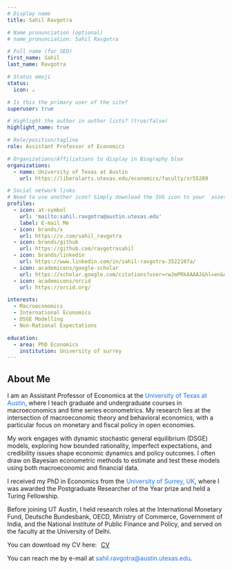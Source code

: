 ```yaml
---
# Display name
title: Sahil Ravgotra

# Name pronunciation (optional)
# name_pronunciation: Sahil Ravgotra

# Full name (for SEO)
first_name: Sahil
last_name: Ravgotra

# Status emoji
status:
  icon: ☕️

# Is this the primary user of the site?
superuser: true

# Highlight the author in author lists? (true/false)
highlight_name: true

# Role/position/tagline
role: Assistant Professor of Economics

# Organizations/Affiliations to display in Biography blox
organizations:
  - name: University of Texas at Austin
    url: https://liberalarts.utexas.edu/economics/faculty/sr55289

# Social network links
# Need to use another icon? Simply download the SVG icon to your `assets/media/icons/` folder.
profiles:
  - icon: at-symbol
    url: 'mailto:sahil.ravgotra@austin.utexas.edu'
    label: E-mail Me
  - icon: brands/x
    url: https://x.com/sahil_ravgotra
  - icon: brands/github
    url: https://github.com/ravgotrasahil
  - icon: brands/linkedin
    url: https://www.linkedin.com/in/sahil-ravgotra-3522107a/
  - icon: academicons/google-scholar
    url: https://scholar.google.com/citations?user=rwJmPRkAAAAJ&hl=en&oi=ao
  - icon: academicons/orcid
    url: https://orcid.org/

interests:
  - Macroeconomics
  - International Economics
  - DSGE Modelling
  - Non-Rational Expectations

education:
  - area: PhD Economics
    institution: University of surrey
---
```


## About Me

I am an Assistant Professor of Economics at the <a href="https://liberalarts.utexas.edu/economics/faculty/sr55289" target="_blank" style="color: #1a73e8; text-decoration: none;">University of Texas at Austin</a>, where I teach graduate and undergraduate courses in macroeconomics and time series econometrics. My research lies at the intersection of macroeconomic theory and behavioral economics, with a particular focus on monetary and fiscal policy in open economies.<p>

<p>My work engages with dynamic stochastic general equilibrium (DSGE) models, exploring how bounded rationality, imperfect expectations, and credibility issues shape economic dynamics and policy outcomes. I often draw on Bayesian econometric methods to estimate and test these models using both macroeconomic and financial data.<p>

<p>I received my PhD in Economics from the <a href="https://www.surrey.ac.uk/economics" target="_blank" style="color: #1a73e8; text-decoration: none;">University of Surrey, UK</a>, where I was awarded the Postgraduate Researcher of the Year prize and held a Turing Fellowship.<p>

<p>Before joining UT Austin, I held research roles at the International Monetary Fund, Deutsche Bundesbank, OECD, Ministry of Commerce, Government of India, and the National Institute of Public Finance and Policy, and served on the faculty at the University of Delhi.<p>

<div style="display: flex; align-items: center; gap: 10px;">
  <span>You can download my CV here:</span>
  <a class="research-btn" href="/uploads/sahilcv.pdf" target="_blank">CV</a>
</div>



<p>You can reach me by e-mail at <a href="mailto:sahil.ravgotra@austin.utexas.edu" style="color: #1a73e8; text-decoration: none;">sahil.ravgotra@austin.utexas.edu</a>.<p> 
